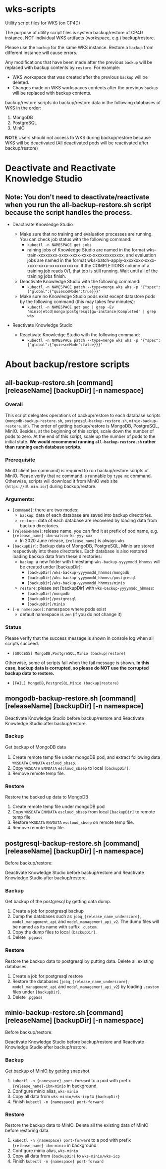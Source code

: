 # wks-scripts
Utility script files for WKS (on CP4D)

The purpose of utility script files is system backup/restore of CP4D instance, NOT individual WKS artifacts (workspace, e.g.) backup/restore. 

Please use the `backup` for the same WKS instance. Restore a `backup` from different instance will cause errors.

Any modifications that have been made after the previous `backup` will be replaced with backup contents by `restore`. For example:
- WKS workspace that was created after the previous `backup` will be deleted.
- Changes made on WKS workspaces contents after the previous `backup` will be replaced with backup contents.

backup/restore scripts do backup/restore data in the following databases of WKS in the order:
  1. MongoDB
  2. PostgreSQL
  3. MinIO
  
<b>NOTE</b> Users should not access to WKS during backup/restore because WKS will be deactivated (All deactivated pods will be reactivated after backup/restore) 

# Deactivate and Reactivate Knowledge Studio
   ## Note: You don't need to deactivate/reactivate when you run the all-backup-restore.sh script because the script handles the process.
- Deactivate Knowledge Studio
    - Make sure that no training and evaluation processes are running. You can check job status with the following command:
        - `kubectl -n NAMESPACE get jobs`
        -  raining jobs of Knowledge Studio are named in the format wks-train-xxxxxxxx-xxxx-xxxx-xxxx-xxxxxxxxxxxxx, and evaluation jobs are named in the format wks-batch-apply-xxxxxxxx-xxxx-xxxx-xxxx-xxxxxxxxxxxx. If the COMPLETIONS column of a training job reads 0/1, that job is still running. Wait until all of the training jobs finish.
    - Deactivate Knowledge Studio with the following command:
        - `kubectl -n NAMESPACE patch --type=merge wks wks -p '{"spec":{"global":{"quiesceMode":true}}}'`
    - Make sure no Knowledge Studio pods exist except datastore pods by the following command (this may takes few minutes):
        - `kubectl -n NAMESPACE get pod | grep -Ev 'minio|etcd|mongo|postgresql|gw-instance|Completed' | grep wks`

- Reactivate Knowledge Studio
    - Reactivate Knowledge Studio with the following command:
        - `kubectl -n NAMESPACE patch --type=merge wks wks -p '{"spec":{"global":{"quiesceMode":false}}}'`

# About backup/restore scripts
  ## all-backup-restore.sh [command] [releaseName] [backupDir] [-n namespace]
   ### Overall
   This script delegates operations of backup/restore to each database scripts (`mongodb-backup-restore.sh`, `postgresql-backup-restore.sh`, `minio-backup-restore.sh`). The order of getting backup/restore is MongoDB, PostgreSQL, MinIO. Besides, at the beginning of this script, scale down the number of pods to zero. At the end of this script, scale up the number of pods to the initial state. <b>We would recommend running `all-backup-restore.sh` rather than running each database scripts.</b>
    
   ### Prerequisite
    
   MinIO client (`mc` command) is required to run backup/restore scripts of MinIO. 
   Please verify that `mc` command is runnable by `type mc` command.
   Otherwise, scripts will download it from MinIO web site (`https://dl.min.io/`) during backup/restore.
    
   ### Arguments:
   - `[command]`: there are two modes:
       - `backup`: data of each database are saved into backup directories.
       - `restore`: data of each database are recovered by loading data from backup directories.
   - `[releaseName]`: release name. you can find it at prefix of pod name, e.g. `{release_name}-ibm-watson-ks-yyy-xxx`
       - In 2020 June release, `{release_name}` is always `wks`
   - `[backupDir]`: Backup data of MongoDB, PostgreSQL, Minio are stored respectively into these directories. Each database is also restored loading backup data from these directories:
       - `backup`: a new folder with timestamp `wks-backup-yyyymmdd_hhmmss` will be created under [backupDir]:
           - `[backupDir]/wks-backup-yyyymmdd_hhmmss/mongodb`
           - `[backupDir]/wks-backup-yyyymmdd_hhmmss/postgresql`
           - `[backupDir]/wks-backup-yyyymmdd_hhmmss/minio`
       - `restore`: please set [backupDir] with `wks-backup-yyyymmdd_hhmmss`:
           - `[backupDir]/mongodb`
           - `[backupDir]/postgresql`
           - `[backupDir]/minio`
   - `[-n namespace]`: namespace where pods exist
       - default namespace is `zen` (if you do not change it) 
            
   ### Status
   Please verify that the success message is shown in console log when all scripts succeed.
   - `[SUCCESS] MongoDB,PostgreSQL,Minio (backup|restore)`

   Otherwise, some of scripts fail when the fail message is shown. <b>In this case, backup data is corrupted, so please do NOT use the corrupted backup data to restore.</b>
   - `[FAIL] MongoDB,PostgreSQL,Minio (backup|restore)`

 ## mongodb-backup-restore.sh [command] [releaseName] [backupDir] [-n namespace]
    
   Deactivate Knowledge Studio before backup/restore and Reactivate Knowledge Studio after backup/restore.
    
   ### Backup
   Get backup of MongoDB data
   1. Create remote temp file under mongoDB pod, and extract following data　`WKSDATA` `ENVDATA` `escloud_sbsep`.
   2. Copy `WKSDATA` `ENVDATA` `escloud_sbsep` to local `[backupDir]`.
   3. Remove remote temp file.
   ### Restore
   Restore the backed up data to MongoDB
   1. Create remote temp file under mongoDB pod
   2. Copy `WKSDATA` `ENVDATA` `escloud_sbsep` from local `[backupDir]` to remote temp file.
   3. Restore `WKSDATA` `ENVDATA` `escloud_sbsep` on remote temp file.
   4. Remove remote temp file.

 ## postgresql-backup-restore.sh [command] [releaseName] [backupDir] [-n namespace]

   Before backup/restore:
    
   Deactivate Knowledge Studio before backup/restore and Reactivate Knowledge Studio after backup/restore.
    
   ### Backup
   Get backup of the postgresql by getting data dump.
   1. Create a job for postgresql backup
   2. Dump the databases such as `jobq_{release_name_underscore}`, `model_management_api` and `model_management_api_v2`. The dump files will be named as its name with suffix `.custom`.
   3. Copy the dump files to local `[backupDir]`.
   4. Delete `.pgpass`

   ### Restore
   Restore the backup data to postgresql by putting data. Delete all existing databases.
   1. Create a job for postgresql restore
   2. Restore the databases (`jobq_{release_name_underscore}`, `model_management_api` and `model_management_api_v2`) by loading `.custom` files under `[backupDir]`.
   3. Delete `.pgpass`

## minio-backup-restore.sh [command] [releaseName] [backupDir] [-n namespace]

   Before backup/restore:
    
   Deactivate Knowledge Studio before backup/restore and Reactivate Knowledge Studio after backup/restore.
    
   ### Backup
   Get backup of MinIO by getting snapshot.

   1. `kubectl -n {namespace} port-forward` to a pod with prefix `{release_name}-ibm-minio` in background.
   2. Configure minio alias, `wks-minio`
   3. Copy all data from `wks-minio/wks-icp` to `{backupDir}`
   4. Finish `kubectl -n {namespace} port-forward`

   ### Restore
   Restore the backup data to MinIO. Delete all the existing data of MinIO before restoring data.
   1. `kubectl -n {namespace} port-forward` to a pod with prefix `{release_name}-ibm-minio` in background.
   2. Configure minio alias, `wks-minio`
   3. Copy all data from `{backupDir}` to `wks-minio/wks-icp`
   4. Finish `kubectl -n {namespace} port-forward`
